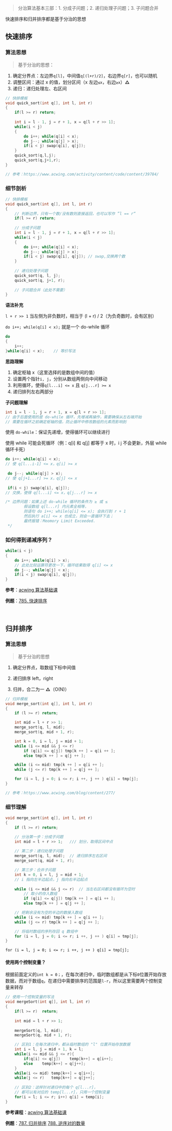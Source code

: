 > 分治算法基本三部：1. 分成子问题；2. 递归处理子问题；3. 子问题合并

快速排序和归并排序都是基于分治的思想

## 快速排序

### **算法思想**

> 基于分治的思想：

1. 确定分界点：左边界`q[l]`，中间值`q[(l+r)/2]`，右边界`q[r]`，也可以随机
2. 调整区间：通过 x 的值，划分区间（x 左边`≤x`，右边`≥x`）**△**
3. 递归：递归处理左、右区间

```cpp
// 快排模板
void quick_sort(int q[], int l, int r)
{
    if(l >= r) return;	
   	
    int i = l - 1, j = r + 1, x = q[l + r >> 1];
    while(i < j)
    {
        do i++; while(q[i] < x);
        do j--; while(q[j] > x);
        if(i < j) swap(q[i], q[j]);	
    }
    quick_sort(q,l,j);
    quick_sort(q,j+1,r);
}

// 参考：https://www.acwing.com/activity/content/code/content/39784/
```

### 细节剖析

```cpp
// 快排模板
void quick_sort(int q[], int l, int r)
{
    // 判断边界，只有一个数/没有数则直接返回，也可以写作 ”l == r“
    if(l >= r) return;	
   	
    // 分成子问题
    int i = l - 1, j = r + 1, x = q[l + r >> 1];
    while(i < j)
    {
        do i++; while(q[i] < x);
        do j--; while(q[j] > x);
        if(i < j) swap(q[i], q[j]);	// swap,交换两个数
    }
    
    // 递归处理子问题
    quick_sort(q, l, j);
    quick_sort(q, j+1, r);
    
    // 子问题合并（此处不需要）
}
```

**语法补充**

`l + r >> 1`	当左侧为非负数时，相当于 (l + r) / 2（为负奇数时，会有区别）

`do i++; while(q[i] < x);` 就是一个 do-while 循环

```cpp
do
{
    i++;
}while(q[i] < x);    // 等价写法
```

**思路理解**

1. 确定枢轴 x（这里选择的是数组中间的值）
2. 设置两个指针`i, j`，分别从数组两侧向中间移动
3. 利用循环，使得`q[l...i] <= x` 且 `q[j...r] >= x`
4. 递归排列左右两部分              

**子问题理解**

```cpp
int i = l - 1, j = r + 1, x = q[l + r >> 1];
// 由于后面使用的是 do-while 循环，先增减再操作，需要确保从左右端开始
// 需要在循环之前确定枢轴的值，防止循环中修改数组的元素而影响到
```

使用 `do-while`：保证先递增，使得循环可以继续进行

使用 while 可能会死循环（例：q[i] 和 q[j] 都等于 x 时，i j 不会更新，外层 while 循环卡死）

```cpp
do i++; while(q[i] < x);	
// 使 q[l...i-1] <= x，q[i] >= x
    
 do j--; while(q[j] > x);
// 使 q[j+1...r] >= x，q[j] <= x
    
 if(i < j) swap(q[i], q[j]);	
// 交换，使得 q[l...i] <= x，q[j...r] >= x

/* 边界问题：如果上述 do-while 循环的条件为 ≥ 或 ≤
 		假设数组 q[l...r] 内元素全相等，
	 	则语句 do i++; while(q[i] <= x); 会执行到 r + 1
	 	然后执行 a[i] <= x 也成立，则会一直循环下去；
	 	最终报错：Meomory Limit Exceeded.
 */
```

### **如何得到递减序列？**

```cpp
while(i < j)
{
    do i++; while(q[i] > x);	
    // 此处比较运算符更改一下，循环结果取得 q[i] <= x
    do j--; while(q[j] < x);
    if(i < j) swap(q[i], q[j]);	
}
```

**参考**：[acwing 算法基础课](https://www.acwing.com/activity/content/introduction/11/)

**例题**：[785. 快速排序](https://www.acwing.com/problem/content/787/)

<br>

## 归并排序

### 算法思想

> 基于分治的思想

1. 确定分界点，取数组下标中间值

2. 递归排序 left，right

3. 归并，合二为一 **△**（O(N)）

```cpp
// 归并模板
void merge_sort(int q[], int l, int r)
{
    if (l >= r) return;

    int mid = l + r >> 1;	
    merge_sort(q, l, mid);
    merge_sort(q, mid + 1, r);

    int k = 0, i = l, j = mid + 1;
    while (i <= mid && j <= r)
        if (q[i] <= q[j]) tmp[k ++ ] = q[i ++ ];
        else tmp[k ++ ] = q[j ++ ];

    while (i <= mid) tmp[k ++ ] = q[i ++ ];
    while (j <= r) tmp[k ++ ] = q[j ++ ];

    for (i = l, j = 0; i <= r; i ++, j ++ ) q[i] = tmp[j];
}

// 参考：https://www.acwing.com/blog/content/277/
```

### **细节理解**

```cpp
void merge_sort(int q[], int l, int r)
{
    if (l >= r) return;

    // 分治第一步：分成子问题
    int mid = l + r >> 1;	/// 划分，取得区间中点
        
    // 第二步：递归处理子问题
    merge_sort(q, l, mid);	// 递归排序左右区间
    merge_sort(q, mid + 1, r);

    // 第三步：合并子问题
    int k = 0, i = l, j = mid + 1;
   	// i 指向左半边起点，j 指向右半边起点
    
    while (i <= mid && j <= r)	// 当左右区间都没有循环为空时
        // 取小的存入数组
        if (q[i] <= q[j]) tmp[k ++ ] = q[i ++ ];	
        else tmp[k ++ ] = q[j ++ ];

    // 把剩余没有为空的半边的数接入数组
    while (i <= mid) tmp[k ++ ] = q[i ++ ];
    while (j <= r) tmp[k ++ ] = q[j ++ ];

    // 将临时数组的序列存回 q 数组中
    for (i = l, j = 0; i <= r; i ++, j ++ ) q[i] = tmp[j];
}
```

`for (i = l, j = 0; i <= r; i ++, j ++ ) q[i] = tmp[j];`

#### **使用两个控制变量？**

根据前面定义的`int k = 0；`，在每次递归中，临时数组都是从下标`0`位置开始存放数据，而对于数组`q`，在递归中需要排序的范围是`l-r`，所以这里需要两个控制变量来转存

```cpp
// 使用一个控制变量的写法
void mergeSort(int q[], int l, int r)
{
    if(l >= r)  return;
    
    int mid = l + r >> 1;
    
    mergeSort(q, l, mid);
    mergeSort(q, mid + 1, r);

    // 区别1：在每次递归中，都从临时数组的 "l" 位置开始存放数据
    int i = l, j = mid + 1, k = l;  
    while(i <= mid && j <= r){
        if(q[i] <= q[j])	temp[k++] = q[i++];
        else	temp[k++] = q[j++];
    }
    while(i <= mid)	temp[k++] = q[i++];
    while(j <= r)	temp[k++] = q[j++];
    
    // 区别2：这样针对递归中的每个 q[l...r]，
    // 都可以有对应的 temp[l...r]，只用一个控制变量
    for(i = l; i <= r; i++) q[i] = temp[i];     
}
```



**参考课程**：[acwing 算法基础课](https://www.acwing.com/activity/content/introduction/11/)

**例题**：[787. 归并排序](https://www.acwing.com/problem/content/789/)	[788. 逆序对的数量](https://www.acwing.com/problem/content/790/)
